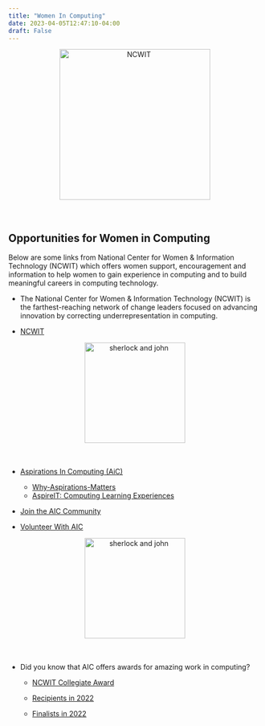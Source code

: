 ```yaml
---
title: "Women In Computing"
date: 2023-04-05T12:47:10-04:00
draft: False
---
```



<!-- add a line drop -->
<center>
&#x200B;

<img src="/images/outreach/ncwit_logo.png" alt="NCWIT" style="width:300px;"/>

&#x200B;
</center>

## Opportunities for Women in Computing

Below are some links from National Center for Women & Information Technology (NCWIT) which offers women support, encouragement and information to help women to gain experience in computing and to build meaningful careers in computing technology.

* The National Center for Women & Information Technology (NCWIT)
is the farthest-reaching network of change leaders focused on advancing innovation by correcting underrepresentation in computing. 

* [NCWIT](https://ncwit.org/)

<!-- add a line drop -->
<center>
&#x200B;

<img src="/images/outreach/ncwit_asp.png" alt="sherlock and john" style="width:200px;"/>

&#x200B;
</center>

* [Aspirations In Computing (AiC)](https://www.aspirations.org/)
    + [Why-Aspirations-Matters](https://www.aspirations.org/about-aic/why-it-matters)
    + [AspireIT: Computing Learning Experiences](https://www.aspirations.org/get-involved/aspireit-near-peer-computing-programs)

* [Join the AIC Community](https://www.aspirations.org/get-involved/join-the-aic-community)

* [Volunteer With AIC](https://www.aspirations.org/get-involved/volunteer-with-aic)


<!-- add a line drop -->
<center>
&#x200B;

<img src="/images/outreach/ncwit_aic_award.png" alt="sherlock and john" style="width:200px;"/>

&#x200B;
</center>

<!-- ![logo](https://ncwit-aspirations-service-stage-public.s3.us-west-2.amazonaws.com/ncwit_aic_collegiateaward_logo_fullcolor_web_0.png) -->

* Did you know that AIC offers awards for amazing work in computing?

    + [NCWIT Collegiate Award](https://www.aspirations.org/award-programs/aic-collegiate-award)

    + [Recipients in 2022](https://www.aspirations.org/22CollegiateRecipients)

    + [Finalists in 2022](https://www.aspirations.org/2022-ncwit-collegiate-award-finalists-announced)

